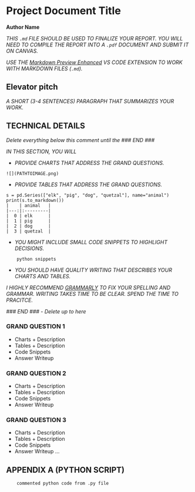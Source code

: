 # Project Document Title

__Author Name__

_THIS `.md` FILE SHOULD BE USED TO FINALIZE YOUR REPORT.  YOU WILL NEED TO COMPILE THE REPORT INTO A `.pdf` DOCUMENT AND SUBMIT IT ON CANVAS._

_USE THE [Markdown Preview Enhanced](https://marketplace.visualstudio.com/items?itemName=shd101wyy.markdown-preview-enhanced) VS CODE EXTENSION TO WORK WITH MARKDOWN FILES (`.md`)._

## Elevator pitch

_A SHORT (3-4 SENTENCES) PARAGRAPH THAT SUMMARIZES YOUR WORK._

## TECHNICAL DETAILS

_Delete everything below this comment until the ### END ###_

_IN THIS SECTION, YOU WILL_

- _PROVIDE CHARTS THAT ADDRESS THE GRAND QUESTIONS._

```
![](PATHTOIMAGE.png)
```

- _PROVIDE TABLES THAT ADDRESS THE GRAND QUESTIONS._

```
s = pd.Series(["elk", "pig", "dog", "quetzal"], name="animal")
print(s.to_markdown())
|    | animal   |
|---:|:---------|
|  0 | elk      |
|  1 | pig      |
|  2 | dog      |
|  3 | quetzal  |
```

- _YOU MIGHT INCLUDE SMALL CODE SNIPPETS TO HIGHLIGHT DECISIONS._

```
    python snippets
```

- _YOU SHOULD HAVE QUALITY WRITING THAT DESCRIBES YOUR CHARTS AND TABLES._

_I HIGHLY RECOMMEND [GRAMMARLY](https://grammarly.com/) TO FIX YOUR SPELLING AND GRAMMAR. WRITING TAKES TIME TO BE CLEAR. SPEND THE TIME TO PRACITCE._  

_### END ### - Delete up to here_

### GRAND QUESTION 1
 - Charts + Description
 - Tables + Description
 - Code Snippets
 - Answer Writeup
### GRAND QUESTION 2
 - Charts + Description
 - Tables + Description
 - Code Snippets
 - Answer Writeup
### GRAND QUESTION 3
 - Charts + Description
 - Tables + Description
 - Code Snippets
 - Answer Writeup
...

## APPENDIX A (PYTHON SCRIPT)

```
    commented python code from .py file
```